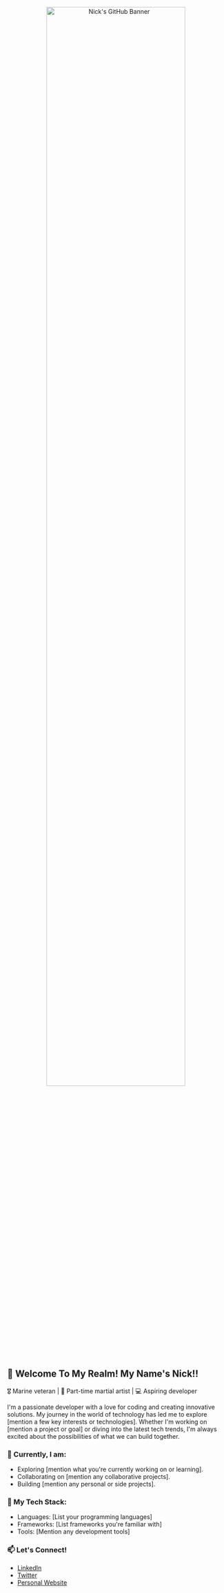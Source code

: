 <p align="center">
  <img src="https://cdn4.whatculture.com/images/2015/09/BMcKRFsj-600x338.jpg" alt="Nick's GitHub Banner" width="80%">
</p>

## 👋 Welcome To My Realm! My Name's Nick!!
🎖️ Marine veteran | 🥋 Part-time martial artist | 💻 Aspiring developer


I'm a passionate developer with a love for coding and creating innovative solutions. My journey in the world of technology has led me to explore [mention a few key interests or technologies]. Whether I'm working on [mention a project or goal] or diving into the latest tech trends, I'm always excited about the possibilities of what we can build together.

### 💼 Currently, I am:
- Exploring [mention what you're currently working on or learning].
- Collaborating on [mention any collaborative projects].
- Building [mention any personal or side projects].

### 🚀 My Tech Stack:
- Languages: [List your programming languages]
- Frameworks: [List frameworks you're familiar with]
- Tools: [Mention any development tools]

### 📫 Let's Connect!
- [LinkedIn](https://www.linkedin.com/in/yourprofile/)
- [Twitter](https://twitter.com/yourhandle/)
- [Personal Website](https://yourwebsite.com/)




<!--
**Lopez4163/Lopez4163** is a ✨ _special_ ✨ repository because its `README.md` (this file) appears on your GitHub profile.

Here are some ideas to get you started:

- 🔭 I’m currently working on ...
- 🌱 I’m currently learning ...
- 👯 I’m looking to collaborate on ...
- 🤔 I’m looking for help with ...
- 💬 Ask me about ...
- 📫 How to reach me: ...
- 😄 Pronouns: ...
- ⚡ Fun fact: ...
-->
